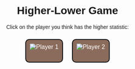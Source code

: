 <div>
        <head>
                <meta charset="utf-8">
                <title>Higher-Lower Game</title>
        <style>
                body {
                        font-family: Arial, sans-serif;
                        text-align: center;
                }
                h1 {
                        margin-top: 20px;
                }
                .container {
                        display: flex;
                        flex-wrap: wrap;
                        justify-content: center;
                        align-items: center;
                        margin-top: 20px;
                }
                .player {
                        margin: 10px;
                        padding: 10px;
                        border: 2px solid #ccc;
                        border-radius: 5px;
                        cursor: pointer;
                }
                .player-box {
                display: inline-block;
                margin: 10px;
                padding: 10px;
                border: 2px solid black;
                border-radius: 10px;
                text-align: center;
                }
                .player-img-container {
                        width: 200px;
                        height: 200px;
                        margin-bottom: 10px;
                }
                .player-box p {
                        font-size: 20px;
                        font-weight: bold;
                }
                .selected {
                        border-color: #4CAF50;
                }
                button {
                        margin-top: 20px;
                        padding: 10px 20px;
                        background-color: #8b6c5c;
                        color: white;
                        border: none;
                        border-radius: 5px;
                        font-size: 16px;
                        cursor: pointer;
                }
                button:hover {
                        background-color: #3e8e41;
                }
        </style>
        </head>
        <body>
                <h1>Higher-Lower Game</h1>
                <p>Click on the player you think has the higher statistic:</p>
                <p id="stat"><p>
		<div class="players">
			<button class="player-box">
				<img id="player1" src="" alt="Player 1">
				<p id="player1-stat"></p>
			</button>
			<button class="player-box">
				<img id="player2" src="" alt="Player 2">
				<p id="player2-stat"></p>
			</button>
		</div>
                <script>
                        window.onload = fetchPlayers;
                        async function fetchPlayers() {
                        const response = await fetch('https://barn.nighthawkcodingsociety.com/api/users/');
                        const data = await response.json();
                        const players = data;
                        const playerOne = players[Math.floor(Math.random() * players.length)];
                        const playerTwo = players[Math.floor(Math.random() * players.length)];
                        const statToCompare = ['atts', 'comps', 'tds', 'yards'][Math.floor(Math.random() * 4)];
                        document.getElementById("stat").textContent = statToCompare;
                        const buttonOne = document.createElement('button');
                        buttonOne.type = 'button';
                        buttonOne.addEventListener('click', () => {
                                if (playerOne[statToCompare] > playerTwo[statToCompare]) {
                                        alert('You Win!');
                                } else {
                                        alert('You Lose!');
                                }
                                fetchPlayers();
                                });
                        const imgOne = document.createElement('img');
                        imgOne.src = playerOne.pimage;
                        imgOne.alt = playerOne.name;
                        buttonOne.appendChild(imgOne);
                        const buttonTwo = document.createElement('button');
                        buttonTwo.type = 'button';
                                buttonTwo.addEventListener('click', () => {
                                if (playerTwo[statToCompare] > playerOne[statToCompare]) {
                                        alert('You Win!');
                                } else {
                                        alert('You Lose!');
                                }
                                fetchPlayers();
                                });
                        const imgTwo = document.createElement('img');
                        imgTwo.src = playerTwo.pimage;
                        imgTwo.alt = playerTwo.name;
                        buttonTwo.appendChild(imgTwo);
                        document.getElementById('player1').innerHTML = '';
                        document.getElementById('player1').appendChild(buttonOne);
                        document.getElementById('player2').innerHTML = '';
                        document.getElementById('player2').appendChild(buttonTwo);
    }
</script>



<!--
## Map of the NFL
![](/images/teamsmap.webp)
> These are the locations of all 32 NFL teams on a map.
<div>
    <style>
        .image {
            display: none;
        }
        .button {
            width: 20%;
            margin-left: 5px;
            margin-bottom: 5px;
        }
    </style>
    <row style="align-center">
        <button class="button" type="button" onclick="shownn()" id="btnID"> NFC North </button>
        <button class="button" type="button" onclick="showns()" id="btnID"> NFC South </button>
        <button class="button" type="button" onclick="showne()" id="btnID"> NFC East </button>
        <button class="button" type="button" onclick="shownw()" id="btnID"> NFC West </button>
    </row>
    <row>
        <button class="button" onclick="showan()" id="btnID"> AFC North </button>
        <button class="button" onclick="showas()" id="btnID"> AFC South </button>
        <button class="button" onclick="showae()" id="btnID"> AFC East </button>
        <button class="button" onclick="showaw()" id="btnID"> AFC West </button>
    </row>
    <img class="image" src="{{ site.baseurl }}/images/ae.png" id="aeid">
    <img class="image" src="{{ site.baseurl }}/images/as.png" id="asid">
    <img class="image" src="{{ site.baseurl }}/images/aw.jpeg" id="awid">
    <img class="image" src="{{ site.baseurl }}/images/an.jpeg" id="anid">
    <img class="image" src="{{ site.baseurl }}/images/ne.jpeg" id="neid">
    <img class="image" src="{{ site.baseurl }}/images/ns.png" id="nsid">
    <img class="image" src="{{ site.baseurl }}/images/nw.png" id="nwid">
    <img class="image" src="{{ site.baseurl }}/images/nn.png" id="nnid">
    <script>
        function shownn() {
            document.getElementById('nnid')
                    .style.display = "block";
            document.getElementById('nsid')
                    .style.display = "none";
            document.getElementById('neid')
                    .style.display = "none";
            document.getElementById('nwid')
                    .style.display = "none";
            document.getElementById('anid')
                    .style.display = "none";
            document.getElementById('asid')
                    .style.display = "none";
            document.getElementById('aeid')
                    .style.display = "none";
            document.getElementById('awid')
                    .style.display = "none";      
        }
        function showns() {
            document.getElementById('nnid')
                    .style.display = "none";
            document.getElementById('nsid')
                    .style.display = "block";
            document.getElementById('neid')
                    .style.display = "none";
            document.getElementById('nwid')
                    .style.display = "none";
            document.getElementById('anid')
                    .style.display = "none";
            document.getElementById('asid')
                    .style.display = "none";
            document.getElementById('aeid')
                    .style.display = "none";
            document.getElementById('awid')
                    .style.display = "none";      
        }
        function showne() {
            document.getElementById('nnid')
                    .style.display = "none";
            document.getElementById('nsid')
                    .style.display = "none";
            document.getElementById('neid')
                    .style.display = "block";
            document.getElementById('nwid')
                    .style.display = "none";
            document.getElementById('anid')
                    .style.display = "none";
            document.getElementById('asid')
                    .style.display = "none";
            document.getElementById('aeid')
                    .style.display = "none";
            document.getElementById('awid')
                    .style.display = "none";      
        }
        function shownw() {
            document.getElementById('nnid')
                    .style.display = "none";
            document.getElementById('nsid')
                    .style.display = "none";
            document.getElementById('neid')
                    .style.display = "none";
            document.getElementById('nwid')
                    .style.display = "block";
            document.getElementById('anid')
                    .style.display = "none";
            document.getElementById('asid')
                    .style.display = "none";
            document.getElementById('aeid')
                    .style.display = "none";
            document.getElementById('awid')
                    .style.display = "none";      
        }
        function showan() {
            document.getElementById('nnid')
                    .style.display = "none";
            document.getElementById('nsid')
                    .style.display = "none";
            document.getElementById('neid')
                    .style.display = "none";
            document.getElementById('nwid')
                    .style.display = "none";
            document.getElementById('anid')
                    .style.display = "block";
            document.getElementById('asid')
                    .style.display = "none";
            document.getElementById('aeid')
                    .style.display = "none";
            document.getElementById('awid')
                    .style.display = "none";      
        }
        function showas() {
            document.getElementById('nnid')
                    .style.display = "none";
            document.getElementById('nsid')
                    .style.display = "none";
            document.getElementById('neid')
                    .style.display = "none";
            document.getElementById('nwid')
                    .style.display = "none";
            document.getElementById('anid')
                    .style.display = "none";
            document.getElementById('asid')
                    .style.display = "block";
            document.getElementById('aeid')
                    .style.display = "none";
            document.getElementById('awid')
                    .style.display = "none";      
        }
        function showae() {
            document.getElementById('nnid')
                    .style.display = "none";
            document.getElementById('nsid')
                    .style.display = "none";
            document.getElementById('neid')
                    .style.display = "none";
            document.getElementById('nwid')
                    .style.display = "none";
            document.getElementById('anid')
                    .style.display = "none";
            document.getElementById('asid')
                    .style.display = "none";
            document.getElementById('aeid')
                    .style.display = "block";
            document.getElementById('awid')
                    .style.display = "none";      
        }
        function showaw() {
            document.getElementById('nnid')
                    .style.display = "none";
            document.getElementById('nsid')
                    .style.display = "none";
            document.getElementById('neid')
                    .style.display = "none";
            document.getElementById('nwid')
                    .style.display = "none";
            document.getElementById('anid')
                    .style.display = "none";
            document.getElementById('asid')
                    .style.display = "none";
            document.getElementById('aeid')
                    .style.display = "none";
            document.getElementById('awid')
                    .style.display = "block";      
        }
    </script>
</div>
-->